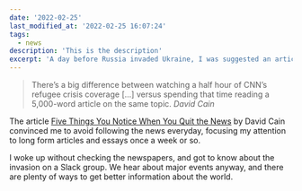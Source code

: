 ```yaml
---
date: '2022-02-25'
last_modified_at: '2022-02-25 16:07:24'
tags:
  - news
description: 'This is the description'
excerpt: 'A day before Russia invaded Ukraine, I was suggested an article with an interesting perspective on the TV and internet newscasts.'
---
```

> There’s a big difference between watching a half hour of CNN’s refugee crisis coverage [...] versus spending that time reading a 5,000-word article on the same topic. <cite>David Cain</cite>

The article <a href="https://www.raptitude.com/2016/12/five-things-you-notice-when-you-quit-the-news/" title="Read the article on Raptitude">Five Things You Notice When You Quit the News</a> by David Cain convinced me to avoid following the news everyday, focusing my attention to long form articles and essays once a week or so. 

I woke up without checking the newspapers, and got to know about the invasion on a Slack group. We hear about major events anyway, and there are plenty of ways to get better information about the world.